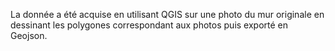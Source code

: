 La donnée a été acquise en utilisant QGIS sur une photo du mur originale en dessinant les polygones correspondant aux photos  puis exporté en Geojson.
